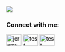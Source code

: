 <img src="https://cdn.discordapp.com/attachments/399320710679625747/796684219173830677/68747470733a2f2f63646e2e646973636f72646170702e636f6d2f6174746163686d656e74732f3339393332303731303637.png" style="max-width:100%;">
<h3 align="left">Connect with me:</h3>
<p align="left">
<a href="https://linkedin.com/in/jeremy-franzke-200b951bb/" target="blank"><img align="center" src="https://cdn.jsdelivr.net/npm/simple-icons@3.0.1/icons/linkedin.svg" alt="jeremy franzke" height="30" width="40" /></a>
<a href="mailto:jfranzke@bbw-fi.de" target="blank"><img align="center" src="https://cdn.jsdelivr.net/npm/simple-icons@3.0.1/icons/microsoftoutlook.svg" alt="test" height="30" width="40" /></a>
<a href="https://discord.gg/JgbAXvS" target="blank"><img align="center" src="https://cdn.jsdelivr.net/npm/simple-icons@3.12.4/icons/discord.svg" alt="test" height="30" width="40" /></a>
